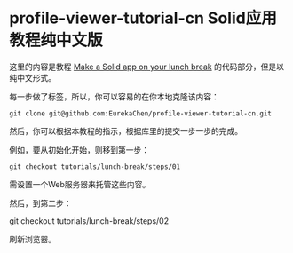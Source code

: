 # profile-viewer-tutorial-cn Solid应用教程纯中文版

这里的内容是教程 [Make a Solid app on your lunch break](https://solid.inrupt.com/docs/app-on-your-lunch-break) 的代码部分，但是以纯中文形式。

每一步做了标签，所以，你可以容易的在你本地克隆该内容：

    git clone git@github.com:EurekaChen/profile-viewer-tutorial-cn.git

然后，你可以根据本教程的指示，根据库里的提交一步一步的完成。

例如，要从初始化开始，则移到第一步：

    git checkout tutorials/lunch-break/steps/01

需设置一个Web服务器来托管这些内容。

然后，到第二步：

git checkout tutorials/lunch-break/steps/02

刷新浏览器。
